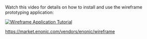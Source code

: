 Watch this video for details on how to install and use the wireframe prototyping application:

[![Wireframe Application Tutorial](https://img.youtube.com/vi/QAV7W_6J_Q8/0.jpg)](https://www.youtube.com/watch?v=QAV7W_6J_Q8)

https://market.enonic.com/vendors/enonic/wireframe

